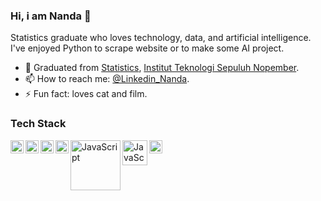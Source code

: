 ### Hi, i am Nanda 👋

Statistics graduate who loves technology, data, and artificial intelligence. I've enjoyed Python to scrape website or to make some AI project.

- 🌱 Graduated from <a href="https://www.its.ac.id/statistika/en/home/">Statistics</a>, <a href="https://www.its.ac.id/">Institut Teknologi Sepuluh Nopember</a>. 
- 📫 How to reach me: <a href="https://www.linkedin.com/in/nanda-novenia-sh">@Linkedin_Nanda</a>. 
- ⚡ Fun fact: loves cat and film.

### Tech Stack
  <a href="https://www.python.org/"><img align="left" alt="JavaScript" title="Python" width="21px" src="https://seeklogo.com/images/P/python-logo-A32636CAA3-seeklogo.com.png" /></a>
  <a href="https://www.r-project.org/"><img align="left" alt="JavaScript" title="R" width="21px" src="https://upload.wikimedia.org/wikipedia/commons/thumb/1/1b/R_logo.svg/1024px-R_logo.svg.png" /></a>
      <a href="https://powerbi.microsoft.com/en-us/"><img align="left" alt="PowerBI" title="SPSS" width="21px" src="https://seeklogo.com/images/P/power-bi-icon-logo-E1B451ED39-seeklogo.com.png" /></a>
   <a href="https://www.minitab.com/en-us/"><img align="left" alt="JavaScript" title="Minitab" width="21px" src="https://upload.wikimedia.org/wikipedia/commons/d/d2/Minitab_Logo.svg" /></a>
   <a href="https://www.elastic.co/elasticsearch/"><img align="left" alt="JavaScript" title="Elasticsearch" width="80px" src="https://upload.wikimedia.org/wikipedia/commons/f/f4/Elasticsearch_logo.svg" /></a>
   <a href="https://www.elastic.co/kibana/"><img align="left" alt="JavaScript" title="Kibana" width="40px" src="https://www.vectorlogo.zone/logos/elasticco_kibana/elasticco_kibana-ar21.svg" /></a>
  <a href="https://www.ibm.com/products/spss-statistics"><img align="left" alt="JavaScript" title="SPSS" width="21px" src="https://upload.wikimedia.org/wikipedia/en/1/1b/IBM_SPSS_v23.png" /></a>
   <br>
  <br>
